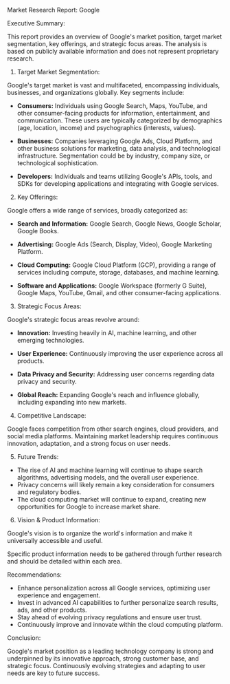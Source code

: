 Market Research Report: Google

Executive Summary:

This report provides an overview of Google's market position, target market segmentation, key offerings, and strategic focus areas.  The analysis is based on publicly available information and does not represent proprietary research.


1. Target Market Segmentation:

Google's target market is vast and multifaceted, encompassing individuals, businesses, and organizations globally.  Key segments include:

* **Consumers:**  Individuals using Google Search, Maps, YouTube, and other consumer-facing products for information, entertainment, and communication.  These users are typically categorized by demographics (age, location, income) and psychographics (interests, values).

* **Businesses:**  Companies leveraging Google Ads, Cloud Platform, and other business solutions for marketing, data analysis, and technological infrastructure. Segmentation could be by industry, company size, or technological sophistication.

* **Developers:**  Individuals and teams utilizing Google's APIs, tools, and SDKs for developing applications and integrating with Google services.


2. Key Offerings:

Google offers a wide range of services, broadly categorized as:

* **Search and Information:** Google Search, Google News, Google Scholar, Google Books.

* **Advertising:** Google Ads (Search, Display, Video), Google Marketing Platform.

* **Cloud Computing:** Google Cloud Platform (GCP), providing a range of services including compute, storage, databases, and machine learning.

* **Software and Applications:**  Google Workspace (formerly G Suite), Google Maps, YouTube, Gmail, and other consumer-facing applications.


3. Strategic Focus Areas:

Google's strategic focus areas revolve around:

* **Innovation:**  Investing heavily in AI, machine learning, and other emerging technologies.

* **User Experience:** Continuously improving the user experience across all products.

* **Data Privacy and Security:**  Addressing user concerns regarding data privacy and security.

* **Global Reach:** Expanding Google's reach and influence globally, including expanding into new markets.


4. Competitive Landscape:

Google faces competition from other search engines, cloud providers, and social media platforms.  Maintaining market leadership requires continuous innovation, adaptation, and a strong focus on user needs.


5. Future Trends:

* The rise of AI and machine learning will continue to shape search algorithms, advertising models, and the overall user experience.
* Privacy concerns will likely remain a key consideration for consumers and regulatory bodies.
* The cloud computing market will continue to expand, creating new opportunities for Google to increase market share.

6. Vision & Product Information:

Google's vision is to organize the world's information and make it universally accessible and useful.

Specific product information needs to be gathered through further research and should be detailed within each area.


Recommendations:

* Enhance personalization across all Google services, optimizing user experience and engagement.
* Invest in advanced AI capabilities to further personalize search results, ads, and other products.
* Stay ahead of evolving privacy regulations and ensure user trust.
* Continuously improve and innovate within the cloud computing platform.


Conclusion:

Google's market position as a leading technology company is strong and underpinned by its innovative approach, strong customer base, and strategic focus. Continuously evolving strategies and adapting to user needs are key to future success.